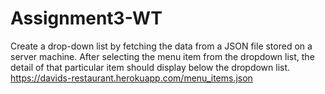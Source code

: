 # Assignment3-WT
Create a drop-down list by fetching the data from a JSON file stored on a server machine. After selecting the menu item from the dropdown list, the detail of that particular item should display below the dropdown list. https://davids-restaurant.herokuapp.com/menu_items.json
